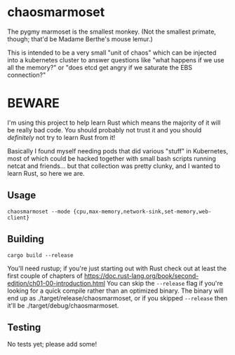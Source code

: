 # chaosmarmoset

The pygmy marmoset is the smallest monkey.  (Not the smallest primate, though;
that'd be Madame Berthe's mouse lemur.)

This is intended to be a very small "unit of chaos" which can be injected into
a kubernetes cluster to answer questions like "what happens if we use all the
memory?" or "does etcd get angry if we saturate the EBS connection?"

# BEWARE

I'm using this project to help learn Rust which means the majority of it
will be really bad code.  You should probably not trust it and you should
*definitely* not try to learn Rust from it!

Basically I found myself needing pods that did various "stuff" in Kubernetes,
most of which could be hacked together with small bash scripts running netcat
and friends... but that collection was pretty clunky, and I wanted to learn
Rust, so here we are.

## Usage

```chaosmarmoset --mode {cpu,max-memory,network-sink,set-memory,web-client}```

## Building

```cargo build --release```

You'll need rustup; if you're just starting out with Rust check out at least the first
couple of chapters of https://doc.rust-lang.org/book/second-edition/ch01-00-introduction.html
You can skip the `--release` flag if you're looking for a quick compile rather than
an optimized binary.  The binary will end up as ./target/release/chaosmarmoset, or if
you skipped `--release` then it'll be ./target/debug/chaosmarmoset.

## Testing

No tests yet; please add some!
